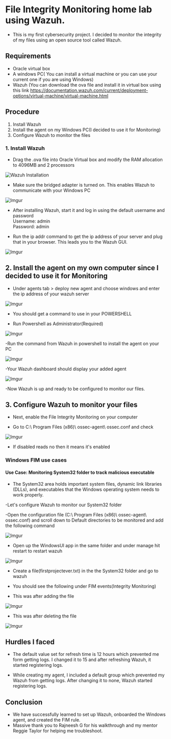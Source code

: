 # File Integrity Monitoring home lab using Wazuh.

- This is my first cybersecurity project. I decided to monitor the integrity of my files using an open source tool called Wazuh.

## Requirements

- Oracle virtual box
- A windows PC( You can install a virtual machine or you can use your current one if you are using Windows)
- Wazuh (You can download the ova file and install it in virtual box using this link https://documentation.wazuh.com/current/deployment-options/virtual-machine/virtual-machine.html

## Procedure

1. Install Wazuh
2. Install the agent on my Windows PC(I decided to use it for Monitoring)
3. Configure Wazuh to monitor the files

### 1. Install Wazuh

- Drag the .ova file into Oracle Virtual box and modify the RAM allocation to 4096MB and 2 processors

![Wazuh Installation](https://i.imgur.com/AIlWYkz.png)

- Make sure the bridged adapter is turned on. This enables Wazuh to communicate with your Windows PC

![Imgur](https://imgur.com/WjDUVeP.png)

- After installing Wazuh, start it and log in using the default username and password <br>
Username: admin <br>
Password: admin

- Run the ip addr command to get the ip address of your server and plug that in your browser. This leads you to the Wazuh GUI.

![Imgur](https://imgur.com/NN3oBrb.png)

## 2. Install the agent on my own computer since I decided to use it for Monitoring

- Under agents tab > deploy new agent and choose windows and enter the ip address of your wazuh server

![Imgur](https://imgur.com/0HFXbzK.png)

- You should get a command to use in your POWERSHELL

- Run Powershell as Administrator(Required)

![Imgur](https://imgur.com/gWvMOTB.png)

-Run the command from Wazuh in powershell to install the agent on your PC

![Imgur](https://imgur.com/mkL9490.png)

-Your Wazuh dashboard should display your added agent

![Imgur](https://imgur.com/YbToWx9.png)

-Now Wazuh is up and ready to be configured to monitor our files.

## 3. Configure Wazuh to monitor your files

- Next, enable the File Integrity Monitoring on your computer

- Go to C:\ Program Files (x86)\ ossec-agent\ ossec.conf and check <br>

![Imgur](https://imgur.com/nJWKNX2.png)

- If disabled reads no then it means it's enabled

### Windows FIM use cases

#### Use Case: Monitoring System32 folder to track malicious executable

- The System32 area holds important system files, dynamic link libraries (DLLs), and executables that the Windows operating system needs to work properly.

-Let's configure Wazuh to monitor our System32 folder

-Open the configuration file (C:\ Program Files (x86)\ ossec-agent\ ossec.conf) and scroll down to Default directories to be monitored and add the following command

![Imgur](https://imgur.com/XTf9jof.png)

- Open up the WindowsUI app in the same folder and under manage hit restart to restart wazuh

![Imgur](https://imgur.com/NRCABga.png)

- Create a file(firstprojectever.txt) in the the System32 folder and go to wazuh

- You should see the following under FIM events(Integrity Monitoring)

- This was after adding the file

![Imgur](https://imgur.com/PY8HM6u.png)

- This was after deleting the file

![Imgur](https://imgur.com/OTPENau.png)

## Hurdles I faced

- The default value set for refresh time is 12 hours which prevented me form getting logs. I changed it to 15 and after refreshing Wazuh, it started registering logs.

- While creating my agent, I included a default group which prevented my Wazuh from getting logs. After changing it to none, Wazuh started registering logs.

## Conclusion

- We have successfully learned to set up Wazuh, onboarded the Windows agent, and created the FIM rule.
- Massive thank you to Rajneesh G for his walkthrough and my mentor Reggie Taylor for helping me troubleshoot.
